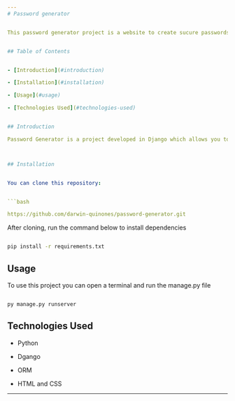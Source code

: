 ```yaml
---
# Password generator


This password generator project is a website to create sucure passwords.


## Table of Contents


- [Introduction](#introduction)

- [Installation](#installation)

- [Usage](#usage)

- [Technologies Used](#technologies-used)


## Introduction

Password Generator is a project developed in Django which allows you to generate sucure passwords using a basic algorithm.



## Installation


You can clone this repository:


```bash

https://github.com/darwin-quinones/password-generator.git

```

After cloning, run the command below to install dependencies

```bash

pip install -r requirements.txt

```

## Usage


To use this project you can open a terminal and run the manage.py file


```python

py manage.py runserver

```

## Technologies Used


- Python

- Dgango

- ORM

- HTML and CSS
---
```

